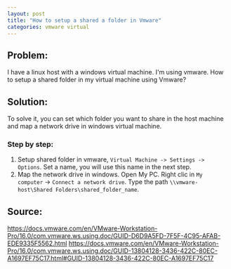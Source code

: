 ```yaml
---
layout: post
title: "How to setup a shared a folder in Vmware"
categories: vmware virtual
---
```


## Problem: 

I have a linux host with a windows virtual machine. I'm using vmware.
How to setup a shared folder in my virtual machine using Vmware?

## Solution:
To solve it, you can set which folder you want to share in the host machine and map a network drive in windows virtual machine. 

### Step by step:

1. Setup shared folder in vmware, `Virtual Machine -> Settings -> Options`. Set a name, you will use this name in the next step.
2. Map the network drive in windows.
Open My PC. Right clic in `My computer` -> `Connect a network drive`.
Type the path `\\vmware-host\Shared Folders\shared_folder_name`.



## Source:
<https://docs.vmware.com/en/VMware-Workstation-Pro/16.0/com.vmware.ws.using.doc/GUID-D6D9A5FD-7F5F-4C95-AFAB-EDE9335F5562.html>
<https://docs.vmware.com/en/VMware-Workstation-Pro/16.0/com.vmware.ws.using.doc/GUID-13804128-3436-422C-80EC-A1697EF75C17.html#GUID-13804128-3436-422C-80EC-A1697EF75C17>
